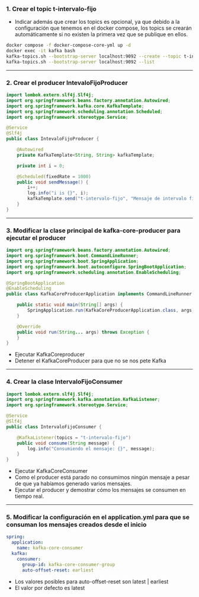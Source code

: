 ### 1. Crear el topic t-intervalo-fijo
- Indicar además que crear los topics es opcional, ya que debido a la configuración que tenemos en el docker compose, los topics se crearán automáticamente si no existen la primera vez que se publique en ellos.

```bash
docker compose -f docker-compose-core-yml up -d
docker exec -it kafka bash
kafka-topics.sh --bootstrap-server localhost:9092 --create --topic t-intervalo-fijo --partitions 1
kafka-topics.sh --bootstrap-server localhost:9092 --list
```

---

### 2. Crear el producer IntevaloFijoProducer

```java
import lombok.extern.slf4j.Slf4j;
import org.springframework.beans.factory.annotation.Autowired;
import org.springframework.kafka.core.KafkaTemplate;
import org.springframework.scheduling.annotation.Scheduled;
import org.springframework.stereotype.Service;

@Service
@Slf4j
public class IntevaloFijoProducer {

    @Autowired
    private KafkaTemplate<String, String> kafkaTemplate;

    private int i = 0;

    @Scheduled(fixedRate = 1000)
    public void sendMessage() {
        i++;
        log.info("i is {}", i);
        kafkaTemplate.send("t-intervalo-fijo", "Mensaje de intervalo fijo " + i);
    }
}
```

---

### 3. Modificar la clase principal de kafka-core-producer para ejecutar el producer

```java
import org.springframework.beans.factory.annotation.Autowired;
import org.springframework.boot.CommandLineRunner;
import org.springframework.boot.SpringApplication;
import org.springframework.boot.autoconfigure.SpringBootApplication;
import org.springframework.scheduling.annotation.EnableScheduling;

@SpringBootApplication
@EnableScheduling
public class KafkaCoreProducerApplication implements CommandLineRunner {

    public static void main(String[] args) {
        SpringApplication.run(KafkaCoreProducerApplication.class, args);
    }

    @Override
    public void run(String... args) throws Exception {
    }
}
```

- Ejecutar KafkaCoreproducer
- Detener el KafkaCoreProducer para que no se nos pete Kafka

---

### 4. Crear la clase IntervaloFijoConsumer

```java
import lombok.extern.slf4j.Slf4j;
import org.springframework.kafka.annotation.KafkaListener;
import org.springframework.stereotype.Service;

@Service
@Slf4j
public class IntervaloFijoConsumer {

    @KafkaListener(topics = "t-intervalo-fijo")
    public void consume(String message) {
        log.info("Consumiendo el mensaje: {}", message);
    }
}
```

- Ejecutar KafkaCoreConsumer
- Como el producer está parado no consumimos ningún mensaje a pesar de que ya habíamos generado varios mensajes.
- Ejecutar el producer y demostrar cómo los mensajes se consumen en tiempo real.

---

### 5. Modificar la configuración en el application.yml para que se consuman los mensajes creados desde el inicio

```yaml
spring:
  application:
    name: kafka-core-consumer
  kafka:
    consumer:
      group-id: kafka-core-consumer-group
      auto-offset-reset: earliest
```

- Los valores posibles para auto-offset-reset son latest | earliest
- El valor por defecto es latest